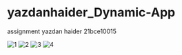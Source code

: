 # yazdanhaider_Dynamic-App

assignment yazdan haider 21bce10015

![1](https://github.com/user-attachments/assets/fd89963f-c301-4068-89c8-0e47bc9ed14b)
![2](https://github.com/user-attachments/assets/a514bb5b-e417-4fa8-a33f-51ba9940d3f1)
![3](https://github.com/user-attachments/assets/d593c7aa-bbd2-4dd4-8f72-b8f2892e3eeb)
![4](https://github.com/user-attachments/assets/5633f8a7-64c1-4732-8a99-db9d51f96f5f)



